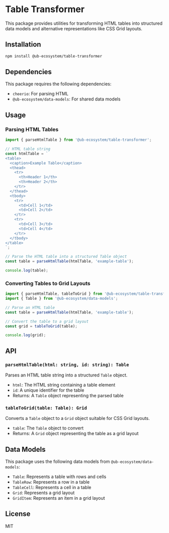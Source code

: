 # Table Transformer

This package provides utilities for transforming HTML tables into structured data models and alternative representations like CSS Grid layouts.

## Installation

```bash
npm install @ub-ecosystem/table-transformer
```

## Dependencies

This package requires the following dependencies:

- `cheerio`: For parsing HTML
- `@ub-ecosystem/data-models`: For shared data models

## Usage

### Parsing HTML Tables

```typescript
import { parseHtmlTable } from '@ub-ecosystem/table-transformer';

// HTML table string
const htmlTable = `
<table>
  <caption>Example Table</caption>
  <thead>
    <tr>
      <th>Header 1</th>
      <th>Header 2</th>
    </tr>
  </thead>
  <tbody>
    <tr>
      <td>Cell 1</td>
      <td>Cell 2</td>
    </tr>
    <tr>
      <td>Cell 3</td>
      <td>Cell 4</td>
    </tr>
  </tbody>
</table>
`;

// Parse the HTML table into a structured Table object
const table = parseHtmlTable(htmlTable, 'example-table');

console.log(table);
```

### Converting Tables to Grid Layouts

```typescript
import { parseHtmlTable, tableToGrid } from '@ub-ecosystem/table-transformer';
import { Table } from '@ub-ecosystem/data-models';

// Parse an HTML table
const table = parseHtmlTable(htmlTable, 'example-table');

// Convert the table to a grid layout
const grid = tableToGrid(table);

console.log(grid);
```

## API

### `parseHtmlTable(html: string, id: string): Table`

Parses an HTML table string into a structured `Table` object.

- `html`: The HTML string containing a table element
- `id`: A unique identifier for the table
- Returns: A `Table` object representing the parsed table

### `tableToGrid(table: Table): Grid`

Converts a `Table` object to a `Grid` object suitable for CSS Grid layouts.

- `table`: The `Table` object to convert
- Returns: A `Grid` object representing the table as a grid layout

## Data Models

This package uses the following data models from `@ub-ecosystem/data-models`:

- `Table`: Represents a table with rows and cells
- `TableRow`: Represents a row in a table
- `TableCell`: Represents a cell in a table
- `Grid`: Represents a grid layout
- `GridItem`: Represents an item in a grid layout

## License

MIT
